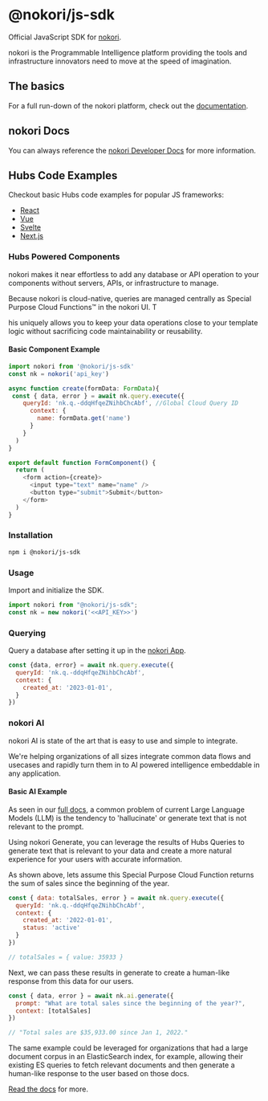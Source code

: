 # @nokori/js-sdk

Official JavaScript SDK for [nokori](https://nokori.com).

nokori is the Programmable Intelligence platform providing the tools and infrastructure innovators need to move at the speed of imagination.

## The basics

For a full run-down of the nokori platform, check out the [documentation](https://docs.nokori.com).

## nokori Docs

You can always reference the [nokori Developer Docs](https://docs.nokori.com/?utm_source=github&utm_medium=js-framework-examples&utm_campaign=home) for more information.

## Hubs Code Examples

Checkout basic Hubs code examples for popular JS frameworks:

- [React](https://github.com/getnokori/js-framework-examples/tree/production/react)
- [Vue](https://github.com/getnokori/js-framework-examples/tree/production/vue)
- [Svelte](https://github.com/getnokori/js-framework-examples/tree/production/svelte)
- [Next.js](https://github.com/getnokori/js-framework-examples/tree/production/nextjs)

### Hubs Powered Components

nokori makes it near effortless to add any database or API operation to your components without servers, APIs, or infrastructure to manage.

Because nokori is cloud-native, queries are managed centrally as Special Purpose Cloud Functions™ in the nokori UI. T

his uniquely allows you to keep your data operations close to your template logic without sacrificing code maintainability or reusability.

#### Basic Component Example

```js
import nokori from '@nokori/js-sdk'
const nk = nokori('api_key')

async function create(formData: FormData){
 const { data, error } = await nk.query.execute({
    queryId: 'nk.q.-ddqHfqeZNihbChcAbf', //Global Cloud Query ID
      context: {
        name: formData.get('name')
      } 
    }
  )
}

export default function FormComponent() {
  return (
    <form action={create}>
      <input type="text" name="name" />
      <button type="submit">Submit</button>
    </form>
  )
}
```

### Installation

```bash
npm i @nokori/js-sdk
```

### Usage

Import and initialize the SDK.

```js
import nokori from "@nokori/js-sdk";
const nk = new nokori('<<API_KEY>>')
```

### Querying

Query a database after setting it up in the [nokori App](https://app.nokori.com).

```js
const {data, error} = await nk.query.execute({
  queryId: 'nk.q.-ddqHfqeZNihbChcAbf',
  context: {
    created_at: '2023-01-01',
  } 
})
```

### nokori AI

nokori AI is state of the art that is easy to use and simple to integrate.

We're helping organizations of all sizes integrate common data flows and usecases and rapidly turn them in to AI powered intelligence embeddable in any application.

#### Basic AI Example

As seen in our [full docs](https://docs.nokori.com/guides/generate/), a common problem of current Large Language Models (LLM) is the tendency to 'hallucinate' or generate text that is not relevant to the prompt.

Using nokori Generate, you can leverage the results of Hubs Queries to generate text that is relevant to your data and create a more natural experience for your users with accurate information.

As shown above, lets assume this Special Purpose Cloud Function returns the sum of sales since the beginning of the year.

```js
const { data: totalSales, error } = await nk.query.execute({
  queryId: 'nk.q.-ddqHfqeZNihbChcAbf',
  context: {
    created_at: '2022-01-01',
    status: 'active'
  } 
})

// totalSales = { value: 35933 }
```

Next, we can pass these results in generate to create a human-like response from this data for our users.

```js
const { data, error } = await nk.ai.generate({
  prompt: "What are total sales since the beginning of the year?",
  context: [totalSales]
})

// "Total sales are $35,933.00 since Jan 1, 2022."
```

The same example could be leveraged for organizations that had a large document corpus in an ElasticSearch index, for example, allowing their existing ES queries to fetch relevant documents and then generate a human-like response to the user based on those docs.

[Read the docs](https://docs.nokori.com/guides/generate/) for more.
